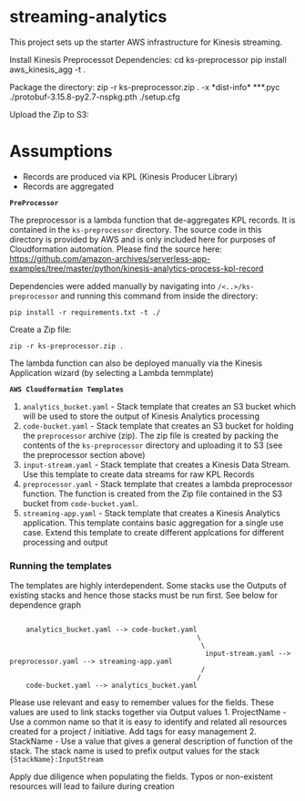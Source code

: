 # streaming-analytics

This project sets up the starter AWS infrastructure for Kinesis streaming.

Install Kinesis Preprocessot Dependencies:
cd ks-preprocessor
pip install aws_kinesis_agg -t .

Package the directory:
zip -r ks-preprocessor.zip . -x \*dist-info\* \*\*\*.pyc ./protobuf-3.15.8-py2.7-nspkg.pth ./setup.cfg

Upload the Zip to S3:

# Assumptions

- Records are produced via KPL (Kinesis Producer Library)
- Records are aggregated


**`PreProcessor`**


The preprocessor is a lambda function that de-aggregates KPL records. It is contained in the `ks-preprocessor` directory. The source code in this directory is provided by AWS and is only included here for purposes of Cloudformation automation.
Please find the source here: https://github.com/amazon-archives/serverless-app-examples/tree/master/python/kinesis-analytics-process-kpl-record

Dependencies were added manually by navigating into `/<..>/ks-preprocessor` and running this command from inside the directory:

```
pip install -r requirements.txt -t ./

```

Create a Zip file:

```
zip -r ks-preprocessor.zip .

```

The lambda function can also be deployed manually via the Kinesis Application wizard (by selecting a Lambda temmplate)

**`AWS Cloudformation Templates`**

1. `analytics_bucket.yaml` - Stack template that creates an S3 bucket which will be used to store the output of Kinesis Analytics processing
2. `code-bucket.yaml` - Stack template that creates an S3 bucket for holding the `preprocessor` archive (zip). The zip file is created by packing the contents of the `ks-preprocessor` directory and uploading it to S3 (see the preprocessor section above)
3. `input-stream.yaml` - Stack template that creates a Kinesis Data Stream. Use this template to create data streams for raw KPL Records
4. `preprocessor.yaml` - Stack template that creates a lambda preprocessor function. The function is created from the Zip file contained in the S3 bucket from `code-bucket.yaml`.
5. `streaming-app.yaml` - Stack template that creates a Kinesis Analytics application. This template contains basic aggregation for a single use case. Extend this template to create different applcations for different processing and output

### Running the templates

The templates are highly interdependent. Some stacks use the Outputs of existing stacks and hence those stacks must be run first. See below for dependence graph

```

    analytics_bucket.yaml --> code-bucket.yaml
                                              \
                                               \
                                                input-stream.yaml --> preprocessor.yaml --> streaming-app.yaml
                                               /
                                              /
    code-bucket.yaml --> analytics_bucket.yaml

```

Please use relevant and easy to remember values for the fields. These values are used to link stacks together via Output values 1. ProjectName - Use a common name so that it is easy to identify and related all resources created for a project / initiative. Add tags for easy management 2. StackName - Use a value that gives a general description of function of the stack. The stack name is used to prefix output values for the stack `{StackName}:InputStream`

Apply due diligence when populating the fields. Typos or non-existent resources will lead to failure during creation
